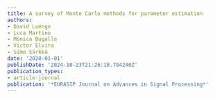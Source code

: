 ```yaml
---
title: A survey of Monte Carlo methods for parameter estimation
authors:
- David Luengo
- Luca Martino
- Mónica Bugallo
- Vı́ctor Elvira
- Simo Särkkä
date: '2020-01-01'
publishDate: '2024-10-23T21:26:18.784240Z'
publication_types:
- article-journal
publication: '*EURASIP Journal on Advances in Signal Processing*'
---
```

